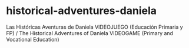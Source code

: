 # historical-adventures-daniela
Las Históricas Aventuras de Daniela VIDEOJUEGO (Educación Primaria y FP) / The Historical Adventures of Daniela VIDEOGAME (Primary and Vocational Education)
